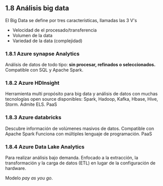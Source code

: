 ## 1.8 Análisis big data

El Big Data se define por tres características, llamadas las 3 V's

* Velocidad de el procesado/transferencia
* Volumen de la data
* Variedad de la data (complejidad)

### 1.8.1 Azure synapse Analytics

Análisis de datos de todo tipo: **sin procesar, refinados o seleccionados.**
Compatible con SQL y Apache Spark.

### 1.8.2 Azure HDInsight

Herramienta multi propósito para big data y análisis de datos con muchas
tecnologías open source disponibles: Spark, Hadoop, Kafka, Hbase, Hive, Storm.
Admite ELS. PaaS

### 1.8.3 Azure databricks

Descubre información de volúmenes masivos de datos. Compatible con Apache Spark
Funciona con múltiples lenguaje de programación. PaaS

### 1.8.4 Azure Data Lake Analytics

Para realizar análisis bajo demanda. Enfocado a la extracción, la transformación
y la carga de datos (ETL) en lugar de la configuración de hardware.

Modelo *pay as you go*.

